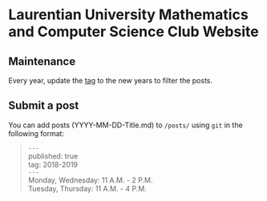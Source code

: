 # Laurentian University Mathematics and Computer Science Club Website
## Maintenance
Every year, update the [tag](https://github.com/LU-MCSC/lu-mcsc.github.io/blob/master/index.html#L7) to the new years to filter the posts.

## Submit a post
You can add posts (YYYY-MM-DD-Title.md) to `/posts/` using `git` in the following format:  
> `---`  
> published: true  
> tag: 2018-2019  
> `---`  
> Monday, Wednesday: 11 A.M. - 2 P.M.  
> Tuesday, Thursday: 11 A.M. - 4 P.M.
